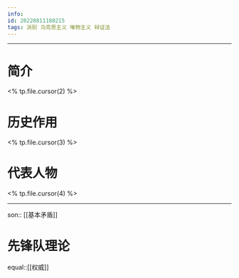 ```yaml
---
info:
id: 20220811180215
tags: 派别 马克思主义 唯物主义 辩证法
---
```

---
# 简介
<% tp.file.cursor(2) %>
# 历史作用
<% tp.file.cursor(3) %>
# 代表人物
<% tp.file.cursor(4) %>

---
son:: [[基本矛盾]]
# 先锋队理论
equal::[[权威]]



